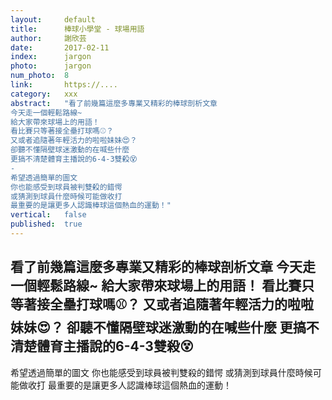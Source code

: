 ```yaml
---
layout:     default
title:      棒球小學堂 - 球場用語
author:     謝欣芸
date:       2017-02-11
index:      jargon
photo:      jargon
num_photo:  8
link:       https://....
category:   xxx
abstract:   "看了前幾篇這麼多專業又精彩的棒球剖析文章
今天走一個輕鬆路線~
給大家帶來球場上的用語！
看比賽只等著接全壘打球嗎⚾？
又或者追隨著年輕活力的啦啦妹妹😍？
卻聽不懂隔壁球迷激動的在喊些什麼
更搞不清楚體育主播說的6-4-3雙殺😵
-
希望透過簡單的圖文
你也能感受到球員被判雙殺的錯愕
或猜測到球員什麼時候可能做收打
最重要的是讓更多人認識棒球這個熱血的運動！"
vertical:   false
published:  true
---
```

看了前幾篇這麼多專業又精彩的棒球剖析文章
今天走一個輕鬆路線~
給大家帶來球場上的用語！
看比賽只等著接全壘打球嗎⚾？
又或者追隨著年輕活力的啦啦妹妹😍？
卻聽不懂隔壁球迷激動的在喊些什麼
更搞不清楚體育主播說的6-4-3雙殺😵
-
希望透過簡單的圖文
你也能感受到球員被判雙殺的錯愕
或猜測到球員什麼時候可能做收打
最重要的是讓更多人認識棒球這個熱血的運動！
